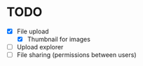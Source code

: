 # TODO

- [X] File upload
    - [X] Thumbnail for images
- [ ] Upload explorer
- [ ] File sharing (permissions between users)